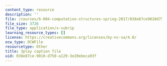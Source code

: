 ```yaml
---
content_type: resource
description: ''
file: /courses/6-004-computation-structures-spring-2017/038e87ce9010d750a1293e20ebeca93f_Z3-WzUhl9nQ.srt
file_size: 3726
file_type: application/x-subrip
learning_resource_types: []
license: https://creativecommons.org/licenses/by-nc-sa/4.0/
ocw_type: OCWFile
resourcetype: Other
title: 3play caption file
uid: 038e87ce-9010-d750-a129-3e20ebeca93f
---
```

